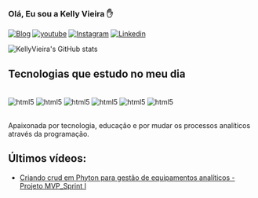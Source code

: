 ### Olá, Eu sou a Kelly Vieira ✋

[![Blog](https://img.shields.io/website-up-down-green-red/http/monip.org.svg)](https://)
[![youtube](https://img.shields.io/badge/YouTube-FF0000?style=for-the-badge&logo=youtube&logoColor=white)](https://youtu.be/dBb-k84opys)
[![Instagram](https://img.shields.io/badge/Instagram-E4405F?style=for-the-badge&logo=instagram&logoColor=white)](https://www.instagram.com/amlife2/)
[![Linkedin](https://img.shields.io/badge/LinkedIn-0077B5?style=for-the-badge&logo=linkedin&logoColor=white)](https://https://www.linkedin.com/in/kelly-vieira-analistadesistema/)

![KellyVieira's GitHub stats](https://github-readme-stats.vercel.app/api?username=kellyvieira2&theme=dark&show_icons=true)

## Tecnologias que estudo no meu dia

<div style="display: inline_block"><br/>
    <img align="center" alt="html5" src="https://img.shields.io/badge/HTML5-E34F26?style=for-the-badge&logo=html5&logoColor=white"/>
    <img align="center" alt="html5" src="https://img.shields.io/badge/CSS3-1572B6?style=for-the-badge&logo=css3&logoColor=white"/>
    <img align="center" alt="html5" src="https://img.shields.io/badge/JavaScript-F7DF1E?style=for-the-badge&logo=javascript&logoColor=black"/>
    <img align="center" alt="html5" src="https://img.shields.io/badge/Google_Cloud-4285F4?style=for-the-badge&logo=google-cloud&logoColor=white"/>
    <img align="center" alt="html5" src="https://img.shields.io/badge/MySQL-00000F?style=for-the-badge&logo=mysql&logoColor=white"/>
    <img align="center" alt="html5" src="https://img.shields.io/badge/Node.js-43853D?style=for-the-badge&logo=node.js&logoColor=white"/>
</div><br/>

Apaixonada por tecnologia, educação e por mudar os processos analíticos através da programação.

## Últimos vídeos:
- [Criando crud em Phyton para gestão de equipamentos analíticos - Projeto MVP_Sprint I](https://youtu.be/dBb-k84opys)<br/>




